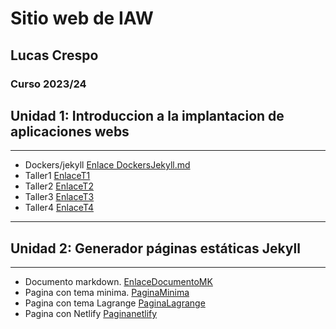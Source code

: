 # Sitio web de IAW
## Lucas Crespo
### Curso 2023/24 
## Unidad 1: Introduccion a la implantacion de aplicaciones webs
---
+ Dockers/jekyll [Enlace DockersJekyll.md](../Archivos/Unidad1/jekyll_dockers.md)
+ Taller1 [EnlaceT1](https://github.com/LucasCres/LucasCres.github.io/blob/main/Archivos/Unidad1/taller1.md)
+ Taller2 [EnlaceT2](https://github.com/LucasCres/LucasCres.github.io/blob/main/Archivos/Unidad1/Taller2.md)
+ Taller3 [EnlaceT3](https://github.com/LucasCres/LucasCres.github.io/blob/main/Archivos/Unidad1/taller3.md)
+ Taller4 [EnlaceT4](https://github.com/LucasCres/prueba-pr-asir)
---
## Unidad 2: Generador páginas estáticas Jekyll  
---
+ Documento markdown. [EnlaceDocumentoMK](https://github.com/LucasCres/LucasCres.github.io/blob/main/Archivos/Unidad2/GenerarPaginasEstaticasJK.md)
+ Pagina con tema minima. [PaginaMinima](https://lucascres.github.io/myblog2/)
+ Pagina con tema Lagrange [PaginaLagrange](https://lucascres.github.io/Lagrange/)
+ Pagina con Netlify [Paginanetlify](https://sitiolucascres.netlify.app/)

